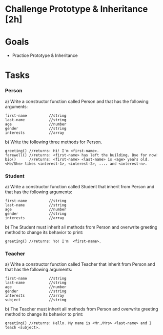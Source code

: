 # Challenge Prototype & Inheritance [2h]

# Goals

-  Practice Prototype & Inheritance

# Tasks


### Person

a) Write a constructor function called Person and that has the following arguments:

```
first-name          //string
last-name           //string
age                 //number
gender              //string
interests           //array
```

b) Write the following three methods for Person.

```
greeting() //returns: Hi! I'm <first-name>.
farewell() //returns: <first-name> has left the building. Bye for now!
bio()      //returns: <first-name> <last-name> is <age> years old. <He/She> likes <interest-1>, <interest-2>, .... and <interest-n>.
```


### Student

a) Write a constructor function called Student that inherit from Person and that has the following arguments:

```
first-name          //string
last-name           //string
age                 //number
gender              //string
interests           //array
```

b) The Student must inherit all methods from Person and overwrite greeting method to change its behavior to print:

```
greeting() //returns: Yo! I'm  <first-name>.
```


### Teacher

a) Write a constructor function called Teacher that inherit from Person and that has the following arguments:

```
first-name          //string
last-name           //string
age                 //number
gender              //string
interests           //array
subject             //string
```

b) The Teacher must inherit all methods from Person and overwrite greeting method to change its behavior to print:

```
greeting() //returns: Hello. My name is <Mr./Mrs> <last-name> and I teach <subject>.
```
